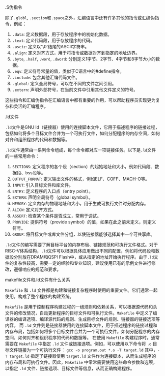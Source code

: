 .S伪指令

除了`.globl`, `.section`和`.space`之外，汇编语言中还有许多其他的指令或汇编伪指令，例如：

1. `.data`: 定义数据段，用于存放程序中的初始化数据。
2. `.text`: 定义代码段，用于存放程序的代码。
3. `.asciz`: 定义以'\0'结尾的ASCII字符串。
4. `.align`: 定义对齐方式，用于将指令或数据对齐到指定的地址边界。
5. `.byte`, `.half`, `.word`, `.dword`: 分别定义1字节、2字节、4字节和8字节大小的数据。
6. `.eqv`: 定义符号常量的值，类似于C语言中的#define指令。
7. `.include`: 包含其他汇编代码文件。
8. `.global`: 定义全局符号，可以在不同的文件之间引用。
9. `.extern`: 声明外部符号，在当前文件中引用其他文件定义的符号。

这些指令和汇编伪指令在汇编语言中都有重要的作用，可以帮助程序员实现更为复杂和灵活的汇编程序。



.ld文件

`.ld`文件是GNU ld（链接器）使用的连接脚本文件，它用于描述程序的链接过程，包括如何将多个目标文件合并为一个可执行文件，如何分配程序的内存空间，如何对齐和组织程序的代码和数据等。

`.ld`文件通常由一系列命令组成，每个命令都对应一项链接任务。以下是`.ld`文件的一些常用命令：

1. `SECTIONS`: 定义程序的各个段（section）的起始地址和大小，例如代码段、数据段、bss段等。
2. `OUTPUT_FORMAT`: 定义输出文件的格式，例如ELF、COFF、MACH-O等。
3. `INPUT`: 引入目标文件和库文件。
4. `ENTRY`: 定义程序的入口点（entry point）。
5. `EXTERN`: 声明全局符号（global symbol）。
6. `MEMORY`: 定义内存的物理地址和大小，用于生成可执行文件时分配内存。
7. `ALIGN`: 定义对齐方式。
8. `ASSERT`: 检查某个条件是否成立，常用于调试。
9. `PROVIDE`: 提供符号（provide symbol）的值，如果在此之前未定义，则定义符号。
10. `GROUP`: 将目标文件或库文件分组，以使链接器能够选择其中一个可共享库。

`.ld`文件的编写需要了解目标平台的内存布局、链接规范和可执行文件格式。对于RISC-V体系结构，`.ld`文件可以根据具体应用做出不同的配置，例如将代码段和数据段分别放在DRAM和QSPI Flash中，或从指定的地址开始执行程序。由于`.ld`文件的复杂性较高，需要一定的经验和专业知识，建议使用已有的示例文件进行修改，遵循响应的规范和要求。



makefile文件和.ld文件有什么关系

`Makefile` 和 `.ld` 文件都是构建和链接复杂程序时使用的重要文件。它们通常一起使用，构成了整个程序的构建系统。 

`Makefile` 是用于控制程序构建过程的一组规则和依赖关系，可以根据源代码和头文件的修改情况，自动更新程序的目标文件和可执行文件。`Makefile` 中定义了编译器的编译选项、编译源代码的规则、生成目标文件的规则、链接器的链接选项等内容。 而 `.ld` 文件则是链接器使用的连接脚本文件，用于描述程序的链接过程和内存布局，包括如何将多个目标文件合并为一个可执行文件，如何分配程序的内存空间，如何对齐和组织程序的代码和数据等。 在使用 `Makefile` 构建程序时，通常需要在 `Makefile` 中指定 `.ld` 文件或链接选项。例如，可以使用以下命令将 `.o` 目标文件链接为一个可执行文件： ``` gcc -o program.out *.o -T target.ld ``` 其中，`-T target.ld` 指定了链接器使用 `target.ld` 文件作为连接脚本，从而生成程序的内存布局和可执行文件。因此，`Makefile` 中常常需要使用这些命令参数和选项，以指定 `.ld` 文件、链接选项、目标文件等信息，从而正确构建程序。